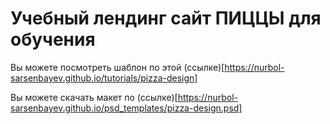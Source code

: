 # Учебный лендинг сайт ПИЦЦЫ для обучения

Вы можете посмотреть шаблон по этой (ссылке)[https://nurbol-sarsenbayev.github.io/tutorials/pizza-design]

Вы можете скачать макет по (ссылке)[https://nurbol-sarsenbayev.github.io/psd_templates/pizza-design.psd]
